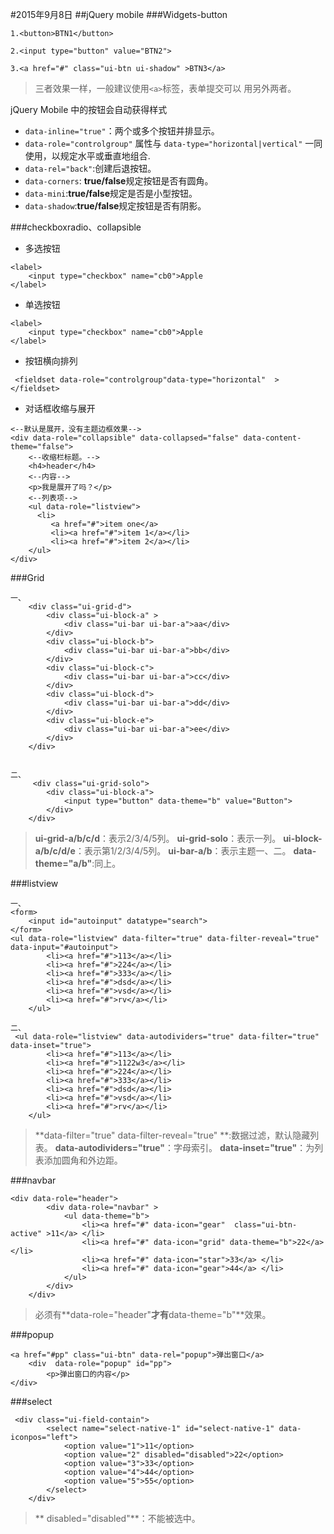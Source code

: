 #2015年9月8日
##jQuery mobile
###Widgets-button

```
1.<button>BTN1</button>

2.<input type="button" value="BTN2">

3.<a href="#" class="ui-btn ui-shadow" >BTN3</a>

```
>三者效果一样，一般建议使用`<a>`标签，表单提交可以 用另外两者。


jQuery Mobile 中的按钮会自动获得样式

  - `data-inline="true"`：两个或多个按钮并排显示。
  - `data-role="controlgroup"` 属性与 `data-type="horizontal|vertical"` 一同使用，以规定水平或垂直地组合.
  -  `data-rel="back"`:创建后退按钮。
  -  `data-corners`:	**true/false**规定按钮是否有圆角。
  -  `data-mini`:**true/false**规定是否是小型按钮。
  -  `data-shadow`:**true/false**规定按钮是否有阴影。


###checkboxradio、collapsible

 - 多选按钮
```
<label>
	<input type="checkbox" name="cb0">Apple
</label>
```

 - 单选按钮
```
<label>
	<input type="checkbox" name="cb0">Apple
</label>
```

 - 按钮横向排列

```
 <fieldset data-role="controlgroup"data-type="horizontal"  ></fieldset>
```

 - 对话框收缩与展开

```
<--默认是展开，没有主题边框效果-->
<div data-role="collapsible" data-collapsed="false" data-content-theme="false">
	<--收缩栏标题。-->
	<h4>header</h4> 
	<--内容-->
	<p>我是展开了吗？</p>
	<--列表项-->
	<ul data-role="listview">
      <li>
         <a href="#">item one</a>                    
         <li><a href="#">item 1</a></li>
         <li><a href="#">item 2</a></li>
    </ul> 
</div>
```

###Grid
```
一、
	<div class="ui-grid-d">
        <div class="ui-block-a" >
            <div class="ui-bar ui-bar-a">aa</div>
        </div>
        <div class="ui-block-b">
            <div class="ui-bar ui-bar-a">bb</div>
        </div>
        <div class="ui-block-c">
            <div class="ui-bar ui-bar-a">cc</div>
        </div>
        <div class="ui-block-d">
            <div class="ui-bar ui-bar-a">dd</div>
        </div>
        <div class="ui-block-e">
            <div class="ui-bar ui-bar-a">ee</div>
        </div>
    </div>


二、
	 <div class="ui-grid-solo">
        <div class="ui-block-a">
            <input type="button" data-theme="b" value="Button">
        </div>
    </div>

```
>**ui-grid-a/b/c/d**：表示2/3/4/5列。
>**ui-grid-solo**：表示一列。
>**ui-block-a/b/c/d/e**：表示第1/2/3/4/5列。
>**ui-bar-a/b**：表示主题一、二。
>**data-theme="a/b"**:同上。


###listview
```
一、
<form>
	<input id="autoinput" datatype="search">
</form>
<ul data-role="listview" data-filter="true" data-filter-reveal="true" data-input="#autoinput">
        <li><a href="#">113</a></li>
        <li><a href="#">224</a></li>
        <li><a href="#">333</a></li>
        <li><a href="#">dsd</a></li>
        <li><a href="#">vsd</a></li>
        <li><a href="#">rv</a></li>
    </ul>

二、
 <ul data-role="listview" data-autodividers="true" data-filter="true" data-inset="true">
        <li><a href="#">113</a></li>
        <li><a href="#">1122w3</a></li>
        <li><a href="#">224</a></li>
        <li><a href="#">333</a></li>
        <li><a href="#">dsd</a></li>
        <li><a href="#">vsd</a></li>
        <li><a href="#">rv</a></li>
    </ul>

```
>**data-filter="true" data-filter-reveal="true" **:数据过滤，默认隐藏列表。
>**data-autodividers="true"**：字母索引。
>**data-inset="true"**：为列表添加圆角和外边距。

###navbar
```
<div data-role="header">
        <div data-role="navbar" >
            <ul data-theme="b">
                <li><a href="#" data-icon="gear"  class="ui-btn-active" >11</a> </li>
                <li><a href="#" data-icon="grid" data-theme="b">22</a> </li>
                <li><a href="#" data-icon="star">33</a> </li>
                <li><a href="#" data-icon="gear">44</a> </li>
            </ul>
        </div>
    </div>
```
>必须有**data-role="header"**才有**data-theme="b"**效果。

###popup
```
<a href="#pp" class="ui-btn" data-rel="popup">弹出窗口</a>
    <div  data-role="popup" id="pp">
        <p>弹出窗口的内容</p>
</div>
```

###select

```
 <div class="ui-field-contain">
        <select name="select-native-1" id="select-native-1" data-iconpos="left">
            <option value="1">11</option>
            <option value="2" disabled="disabled">22</option>
            <option value="3">33</option>
            <option value="4">44</option>
            <option value="5">55</option>
        </select>
    </div>
```
>** disabled="disabled"**：不能被选中。